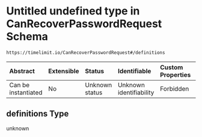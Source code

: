 # Untitled undefined type in CanRecoverPasswordRequest Schema

```txt
https://timelimit.io/CanRecoverPasswordRequest#/definitions
```



| Abstract            | Extensible | Status         | Identifiable            | Custom Properties | Additional Properties | Access Restrictions | Defined In                                                                                             |
| :------------------ | :--------- | :------------- | :---------------------- | :---------------- | :-------------------- | :------------------ | :----------------------------------------------------------------------------------------------------- |
| Can be instantiated | No         | Unknown status | Unknown identifiability | Forbidden         | Allowed               | none                | [CanRecoverPasswordRequest.schema.json*](CanRecoverPasswordRequest.schema.json "open original schema") |

## definitions Type

unknown
